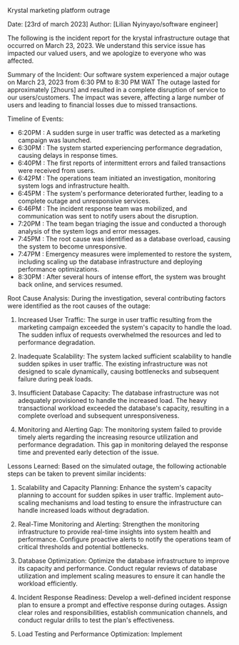 Krystal marketing platform outrage

Date: [23rd of march 2023]
Author: [Lilian Nyinyayo/software engineer]

The following is the incident report for the krystal infrastructure outage that occurred on March 23, 2023. We understand this service issue has impacted our valued users, and we apologize to everyone who was affected.


Summary of the Incident:
Our software system experienced a major outage on March 23, 2023 from 6:30 PM to 8:30 PM WAT The outage lasted for approximately [2hours] and resulted in a complete disruption of service to our users/customers. The impact was severe, affecting a large number of users and leading to financial losses due to missed transactions.

Timeline of Events:
- 6:20PM : A sudden surge in user traffic was detected as a marketing campaign was launched.
- 6:30PM : The system started experiencing performance degradation, causing delays in response times.
- 6:40PM : The first reports of intermittent errors and failed transactions were received from users.
- 6:42PM : The operations team initiated an investigation, monitoring system logs and infrastructure health.
- 6:45PM : The system's performance deteriorated further, leading to a complete outage and unresponsive services.
- 6:46PM : The incident response team was mobilized, and communication was sent to notify users about the disruption.
- 7:20PM : The team began triaging the issue and conducted a thorough analysis of the system logs and error messages.
- 7:45PM : The root cause was identified as a database overload, causing the system to become unresponsive.
- 7:47PM : Emergency measures were implemented to restore the system, including scaling up the database infrastructure and deploying performance optimizations.
- 8:30PM : After several hours of intense effort, the system was brought back online, and services resumed.

Root Cause Analysis:
During the investigation, several contributing factors were identified as the root causes of the outage:

1. Increased User Traffic: The surge in user traffic resulting from the marketing campaign exceeded the system's capacity to handle the load. The sudden influx of requests overwhelmed the resources and led to performance degradation.

2. Inadequate Scalability: The system lacked sufficient scalability to handle sudden spikes in user traffic. The existing infrastructure was not designed to scale dynamically, causing bottlenecks and subsequent failure during peak loads.

3. Insufficient Database Capacity: The database infrastructure was not adequately provisioned to handle the increased load. The heavy transactional workload exceeded the database's capacity, resulting in a complete overload and subsequent unresponsiveness.

4. Monitoring and Alerting Gap: The monitoring system failed to provide timely alerts regarding the increasing resource utilization and performance degradation. This gap in monitoring delayed the response time and prevented early detection of the issue.

Lessons Learned:
Based on the simulated outage, the following actionable steps can be taken to prevent similar incidents:

1. Scalability and Capacity Planning: Enhance the system's capacity planning to account for sudden spikes in user traffic. Implement auto-scaling mechanisms and load testing to ensure the infrastructure can handle increased loads without degradation.

2. Real-Time Monitoring and Alerting: Strengthen the monitoring infrastructure to provide real-time insights into system health and performance. Configure proactive alerts to notify the operations team of critical thresholds and potential bottlenecks.

3. Database Optimization: Optimize the database infrastructure to improve its capacity and performance. Conduct regular reviews of database utilization and implement scaling measures to ensure it can handle the workload efficiently.

4. Incident Response Readiness: Develop a well-defined incident response plan to ensure a prompt and effective response during outages. Assign clear roles and responsibilities, establish communication channels, and conduct regular drills to test the plan's effectiveness.

5. Load Testing and Performance Optimization: Implement


